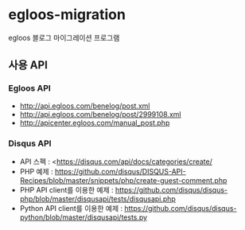 # egloos-migration
egloos 블로그 마이그레이션 프로그램

##  사용 API
### Egloos API
- http://api.egloos.com/benelog/post.xml
- http://api.egloos.com/benelog/post/2999108.xml
- http://apicenter.egloos.com/manual_post.php

### Disqus API
- API 스펙 : <https://disqus.com/api/docs/categories/create/
- PHP 예제 : <https://github.com/disqus/DISQUS-API-Recipes/blob/master/snippets/php/create-guest-comment.php>
- PHP API client를 이용한 예제 : <https://github.com/disqus/disqus-php/blob/master/disqusapi/tests/disqusapi.php>
- Python API client를 이용한 예제 : <https://github.com/disqus/disqus-python/blob/master/disqusapi/tests.py>
